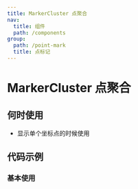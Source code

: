 ```yaml
---
title: MarkerCluster 点聚合
nav:
  title: 组件
  path: /components
group:
  path: /point-mark
  title: 点标记
---
```


# MarkerCluster 点聚合

## 何时使用

- 显示单个坐标点的时候使用

## 代码示例

### 基本使用

<code src="./demo/demo-01.tsx" />
